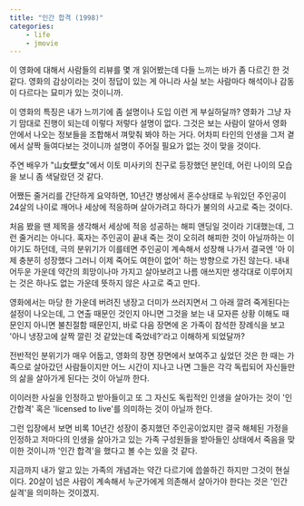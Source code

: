 ```yaml
---
title: "인간 합격 (1998)"
categories:
    - life
    - jmovie
---
```


이 영화에 대해서 사람들의 리뷰를 몇 개 읽어봤는데 다들 느끼는 바가 좀 다르긴 한 것 같다. 영화의 감상이라는 것이 정답이 있는 게 아니라 사실 보는 사람마다 해석이나 감동이 다르다는 묘미가 있는 것이니까. 

이 영화의 특징은 내가 느끼기에 좀 설명이나 도입 이런 게 부실하달까? 영화가 그냥 자기 맘대로 진행이 되는데 이렇다 저렇다 설명이 없다. 그것은 보는 사람이 알아서 영화 안에서 나오는 정보들을 조합해서 껴맞춰 봐야 하는 거다. 어차피 타인의 인생을 그저 곁에서 살짝 들여다보는 것이니까 설명이 주어질 필요가 없는 것이 맞을 것이다. 

주연 배우가 "山女壁女"에서 이토 미사키의 친구로 등장했던 분인데, 어린 나이의 모습을 보니 좀 색달랐던 것 같다. 

어쨌든 줄거리를 간단하게 요약하면, 10년간 병상에서 혼수상태로 누워있던 주인공이 24살의 나이로 깨어나 세상에 적응하며 살아가려고 하다가 불의의 사고로 죽는 것이다. 

처음 봤을 땐 제목을 생각해서 세상에 적응 성공하는 해피 앤딩일 것이라 기대했는데, 그런 줄거리는 아니다. 혹자는 주인공이 끝내 죽는 것이 오히려 해피한 것이 아닐까하는 이야기도 하던데, 극의 분위기가 이를테면 주인공이 계속해서 성장해 나가서 결국엔 '아 이제 충분히 성장했다 그러니 이제 죽어도 여한이 없어' 하는 방향으로 가진 않는다. 내내 어두운 가운데 약간의 희망이나마 가지고 살아보려고 나름 애쓰지만 생각대로 이루어지는 것은 하나도 없는 가운데 뜻하지 않은 사고로 죽고 만다. 

영화에서는 마당 한 가운데 버려진 냉장고 더미가 쓰러지면서 그 아래 깔려 죽게된다는 설정이 나오는데, 그 연출 때문인 것인지 아니면 그것을 보는 내 모자른 상황 이해도 때문인지 아니면 불친절함 때문인지, 바로 다음 장면에 온 가족이 참석한 장례식을 보고 '아니 냉장고에 살짝 깔린 것 같았는데 죽었네?'라고 이해하게 되었달까?

전반적인 분위기가 매우 어둡고, 영화의 장면 장면에서 보여주고 싶었던 것은 한 때는 가족으로 살아갔던 사람들이지만 어느 시간이 지나고 나면 그들은 각각 독립되어 자신들만의 삶을 살아가게 된다는 것이 아닐까 한다. 

이이러한 사실을 인정하고 받아들이고 또 그 자신도 독립적인 인생을 살아가는 것이 '인간합격' 혹은 'licensed to live'를 의미하는 것이 아닐까 한다. 

그런 입장에서 보면 비록 10년간 성장이 중지했던 주인공이었지만 결국 해체된 가정을 인정하고 저마다의 인생을 살아가고 있는 가족 구성원들을 받아들인 상태에서 죽음을 맞이한 것이니까 '인간 합격'을 했다고 볼 수는 있을 것 같다.

지금까지 내가 알고 있는 가족의 개념과는 약간 다르기에 씁쓸하긴 하지만 그것이 현실이다. 20살이 넘은 사람이 계속해서 누군가에게 의존해서 살아가야 한다는 것은 '인간 실격'을 의미하는 것이겠지. 
